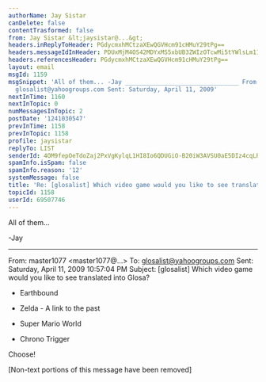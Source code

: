 ```yaml
---
authorName: Jay Sistar
canDelete: false
contentTrasformed: false
from: Jay Sistar &lt;jaysistar@...&gt;
headers.inReplyToHeader: PGdycmxhMCtzaXEwQGVHcm91cHMuY29tPg==
headers.messageIdInHeader: PDUxMjM4OS42MDYxMS5xbUB3ZWIzOTcwMi5tYWlsLm11ZC55YWhvby5jb20+
headers.referencesHeader: PGdycmxhMCtzaXEwQGVHcm91cHMuY29tPg==
layout: email
msgId: 1159
msgSnippet: 'All of them... -Jay ________________________________ From: master1077  To:
  glosalist@yahoogroups.com Sent: Saturday, April 11, 2009'
nextInTime: 1160
nextInTopic: 0
numMessagesInTopic: 2
postDate: '1241030547'
prevInTime: 1158
prevInTopic: 1158
profile: jaysistar
replyTo: LIST
senderId: 4OM9fepOeTdoZaj2PxVgKylqL1HI8Io6QDUGiO-B20iW3AVSU0aE5DIz4cqLRDfzFGj3VJM6xX0s2pawPvJvX6Apfc0FWiQ
spamInfo.isSpam: false
spamInfo.reason: '12'
systemMessage: false
title: 'Re: [glosalist] Which video game would you like to see translated into Glosa?'
topicId: 1158
userId: 69507746
---
```


All of them...

-Jay




________________________________
From: master1077 <master1077@...>
To: glosalist@yahoogroups.com
Sent: Saturday, April 11, 2009 10:57:04 PM
Subject: [glosalist] Which video game would you like to see translated into Glosa?





* Earthbound

* Zelda - A link to the past

* Super Mario World

* Chrono Trigger

Choose!


   

[Non-text portions of this message have been removed]



